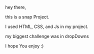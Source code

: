 hey there,

this is a snap Project.

I used HTML, CSS, and Js in my project.

my biggest challenge was in dropDowns

I hope You enjoy :)
